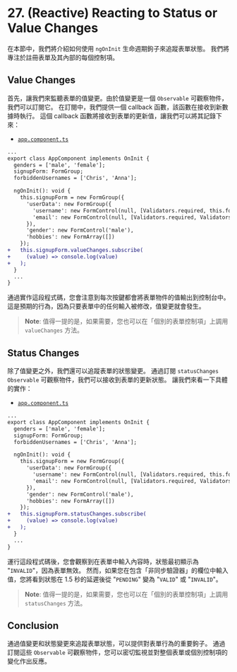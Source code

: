 # 27. (Reactive) Reacting to Status or Value Changes

在本節中，我們將介紹如何使用 `ngOnInit` 生命週期鉤子來追蹤表單狀態。 我們將專注於註冊表單及其內部的每個控制項。

## Value Changes

首先，讓我們來監聽表單的值變更。由於值變更是一個 `Observable` 可觀察物件，我們可以訂閱它。 在訂閱中，我們提供一個 callback 函數，該函數在接收到新數據時執行。 這個 callback 函數將接收到表單的更新值，讓我們可以將其記錄下來：

- [`app.component.ts`](../../forms-reactive-app/src/app/app.component.ts)

```diff
...
export class AppComponent implements OnInit {
  genders = ['male', 'female'];
  signupForm: FormGroup;
  forbiddenUsernames = ['Chris', 'Anna'];

  ngOnInit(): void {
    this.signupForm = new FormGroup({
      'userData': new FormGroup({
        'username': new FormControl(null, [Validators.required, this.forbiddenNames.bind(this)]),
        'email': new FormControl(null, [Validators.required, Validators.email], this.forbiddenEmails)
      }),
      'gender': new FormControl('male'),
      'hobbies': new FormArray([])
    });
+   this.signupForm.valueChanges.subscribe(
+     (value) => console.log(value)
+   );
  }
  ...
}
```

通過實作這段程式碼，您會注意到每次按鍵都會將表單物件的值輸出到控制台中。 這是預期的行為，因為只要表單中的任何輸入被修改，值變更就會發生。

> **Note**:
> 值得一提的是，如果需要，您也可以在「個別的表單控制項」上調用 `valueChanges` 方法。

## Status Changes

除了值變更之外，我們還可以追蹤表單的狀態變更。 通過訂閱 `statusChanges`  `Observable` 可觀察物件，我們可以接收到表單的更新狀態。 讓我們來看一下具體的實作：

- [`app.component.ts`](../../forms-reactive-app/src/app/app.component.ts)

```diff
...
export class AppComponent implements OnInit {
  genders = ['male', 'female'];
  signupForm: FormGroup;
  forbiddenUsernames = ['Chris', 'Anna'];

  ngOnInit(): void {
    this.signupForm = new FormGroup({
      'userData': new FormGroup({
        'username': new FormControl(null, [Validators.required, this.forbiddenNames.bind(this)]),
        'email': new FormControl(null, [Validators.required, Validators.email], this.forbiddenEmails)
      }),
      'gender': new FormControl('male'),
      'hobbies': new FormArray([])
    });
+   this.signupForm.statusChanges.subscribe(
+     (value) => console.log(value)
+   );
  }
  ...
}
```

運行這段程式碼後，您會觀察到在表單中輸入內容時，狀態最初顯示為 "`INVALID`"，因為表單無效。 然而，如果您在包含「非同步驗證器」的欄位中輸入值，您將看到狀態在 1.5 秒的延遲後從 "`PENDING`" 變為 "`VALID`" 或 "`INVALID`"。

> **Note**:
> 值得一提的是，如果需要，您也可以在「個別的表單控制項」上調用 `statusChanges` 方法。

## Conclusion

通過值變更和狀態變更來追蹤表單狀態，可以提供對表單行為的重要鉤子。 通過訂閱這些 `Observable` 可觀察物件，您可以密切監視並對整個表單或個別控制項的變化作出反應。